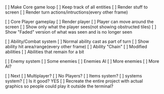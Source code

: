 [ ] Make Core game loop
    [ ] Keep track of all entities
    [ ] Render stuff to screen
    [ ] Render turn actions/intructions(every other frame)

[ ] Core Player gameplay
    [ ] Render player
    [ ] Player can move around the screen
    [ ] Show only what the player sees(not showing obstructed tiles)
    [ ] Show "Faded" version of what was seen and is no longer seen

[ ] Ability/Combat system
    [ ] Normal ability cast as part of turn
    [ ] Show ability hit area/range(every other frame)
    [ ] Ability "Chain"
    [ ] Modified abilities
    [ ] Abilities that remain for a bit

[ ] Enemy system
    [ ] Some enemies
    [ ] Enemies AI
    [ ] More enemies
    [ ] More AI?

[ ] Next
    [ ] Multiplayer?
    [ ] No Players?
    [ ] Items system?
    [ ] systems system?
    [ ] Is it good? YES
    [ ] Recreate the entire project with actual graphics so people could play it outside the terminal?